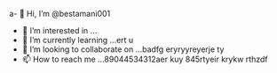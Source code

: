 a- 👋 Hi, I’m @bestamani001
- 👀 I’m interested in ...
- 🌱 I’m currently learning ...ert u
- 💞️ I’m looking to collaborate on ...badfg eryryyreyerje ty
- 📫 How to reach me ...89044534312aer kuy
845rtyeir krykw rthzdf
<!---tdhtrhр укееу
bestamani001/bestamani001 is a ✨ special ✨ repository because its `README.md` (this file) appears on your GitHub profile.
You can click the Preview link to take a look at your changes.
--->
